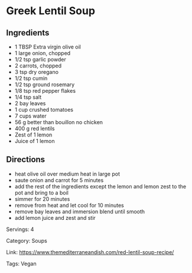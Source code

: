 # Greek Lentil Soup

## Ingredients

- 1 TBSP Extra virgin olive oil
- 1 large onion, chopped
- 1/2 tsp garlic powder
- 2 carrots, chopped
- 3 tsp dry oregano
- 1/2 tsp cumin
- 1/2 tsp ground rosemary
- 1/8 tsp red pepper flakes
- 1/4 tsp salt
- 2 bay leaves
- 1 cup crushed tomatoes
- 7 cups water
- 56 g better than bouillon no chicken
- 400 g red lentils
- Zest of 1 lemon
- Juice of 1 lemon

## Directions

- heat olive oil over medium heat in large pot
- saute onion and carrot for 5 minutes
- add the rest of the ingredients except the lemon and lemon zest to the pot and bring to a boil
- simmer for 20 minutes
- remove from heat and let cool for 10 minutes
- remove bay leaves and immersion blend until smooth
- add lemon juice and zest and stir

Servings: 4

Category: Soups

Link: https://www.themediterraneandish.com/red-lentil-soup-recipe/

Tags: Vegan

